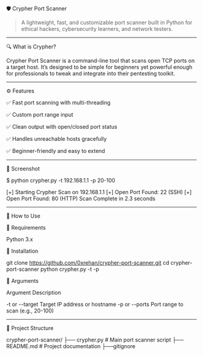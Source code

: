 🛡️ Crypher Port Scanner

> A lightweight, fast, and customizable port scanner built in Python for ethical hackers, cybersecurity learners, and network testers.




---

🔍 What is Crypher?

Crypher Port Scanner is a command-line tool that scans open TCP ports on a target host. It’s designed to be simple for beginners yet powerful enough for professionals to tweak and integrate into their pentesting toolkit.


---

⚙️ Features

✅ Fast port scanning with multi-threading

✅ Custom port range input

✅ Clean output with open/closed port status

✅ Handles unreachable hosts gracefully

✅ Beginner-friendly and easy to extend



---

📸 Screenshot

$ python crypher.py -t 192.168.1.1 -p 20-100

[+] Starting Crypher Scan on 192.168.1.1
[+] Open Port Found: 22 (SSH)
[+] Open Port Found: 80 (HTTP)
Scan Complete in 2.3 seconds


---

🚀 How to Use

🔧 Requirements

Python 3.x


🐍 Installation

git clone https://github.com/0xrehan/crypher-port-scanner.git
cd crypher-port-scanner
python crypher.py -t <target-ip> -p <start-end>

🧠 Arguments

Argument	Description

-t or --target	Target IP address or hostname
-p or --ports	Port range to scan (e.g., 20-100)



---

📁 Project Structure

crypher-port-scanner/
├── crypher.py          # Main port scanner script
├── README.md           # Project documentation
├──gitignore
